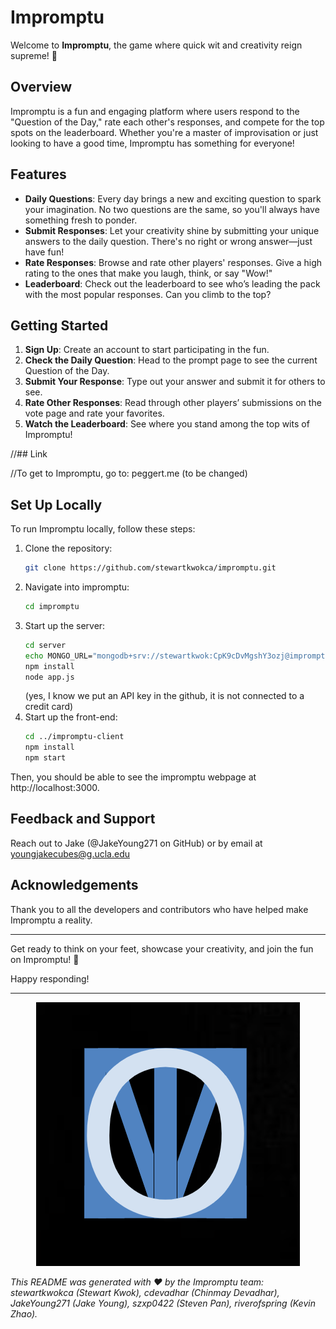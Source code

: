 # Impromptu

Welcome to **Impromptu**, the game where quick wit and creativity reign supreme! 🎉

## Overview

Impromptu is a fun and engaging platform where users respond to the "Question of the Day," rate each other's responses, and compete for the top spots on the leaderboard. Whether you're a master of improvisation or just looking to have a good time, Impromptu has something for everyone!

## Features

- **Daily Questions**: Every day brings a new and exciting question to spark your imagination. No two questions are the same, so you'll always have something fresh to ponder.
- **Submit Responses**: Let your creativity shine by submitting your unique answers to the daily question. There's no right or wrong answer—just have fun!
- **Rate Responses**: Browse and rate other players' responses. Give a high rating to the ones that make you laugh, think, or say "Wow!"
- **Leaderboard**: Check out the leaderboard to see who’s leading the pack with the most popular responses. Can you climb to the top?

## Getting Started

1. **Sign Up**: Create an account to start participating in the fun.
2. **Check the Daily Question**: Head to the prompt page to see the current Question of the Day.
3. **Submit Your Response**: Type out your answer and submit it for others to see.
4. **Rate Other Responses**: Read through other players’ submissions on the vote page and rate your favorites.
5. **Watch the Leaderboard**: See where you stand among the top wits of Impromptu!

//## Link

//To get to Impromptu, go to: peggert.me (to be changed)

## Set Up Locally

To run Impromptu locally, follow these steps:

1. Clone the repository:
   ```bash
   git clone https://github.com/stewartkwokca/impromptu.git
   ```
2. Navigate into impromptu:
   ```bash
   cd impromptu
   ```
3. Start up the server:
   ```bash
   cd server
   echo MONGO_URL="mongodb+srv://stewartkwok:CpK9cDvMgshY3ozj@impromptudb.ertsh7p.mongodb.net/main" GEMINI_API_KEY="AIzaSyD-TLeTgFJOUSEjwMbw823usitacyiVCDc" >.env
   npm install
   node app.js
   ```
   (yes, I know we put an API key in the github, it is not connected to a credit card)
4. Start up the front-end:
   ```bash
   cd ../impromptu-client
   npm install
   npm start
   ```
Then, you should be able to see the impromptu webpage at http://localhost:3000.


## Feedback and Support

Reach out to Jake (@JakeYoung271 on GitHub) or by email at youngjakecubes@g.ucla.edu

## Acknowledgements

Thank you to all the developers and contributors who have helped make Impromptu a reality.

---

Get ready to think on your feet, showcase your creativity, and join the fun on Impromptu! 🥳

Happy responding!

---

<p align="center">
  <img src="impromptu-client/src/pages/impromptu-icon.png" alt="Impromptu Logo" />
</p

---

*This README was generated with ❤️ by the Impromptu team: stewartkwokca (Stewart Kwok), cdevadhar (Chinmay Devadhar), JakeYoung271 (Jake Young), szxp0422 (Steven Pan), riverofspring (Kevin Zhao).*
